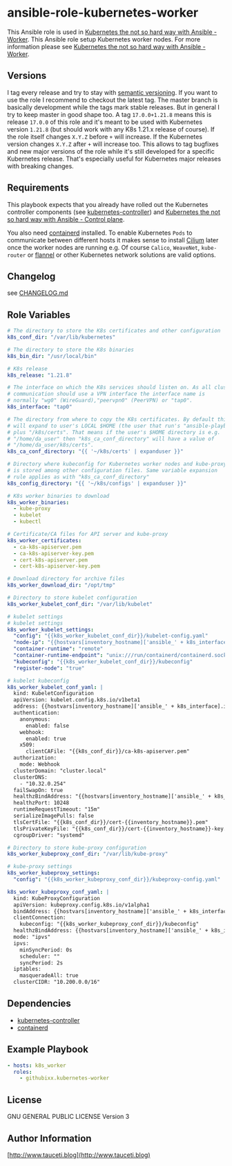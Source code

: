 ansible-role-kubernetes-worker
==============================

This Ansible role is used in [Kubernetes the not so hard way with Ansible - Worker](https://www.tauceti.blog/posts/kubernetes-the-not-so-hard-way-with-ansible-worker-2020/). This Ansible role setup Kubernetes worker nodes. For more information please see [Kubernetes the not so hard way with Ansible - Worker](https://www.tauceti.blog/posts/kubernetes-the-not-so-hard-way-with-ansible-worker-2020/).

Versions
--------

I tag every release and try to stay with [semantic versioning](http://semver.org). If you want to use the role I recommend to checkout the latest tag. The master branch is basically development while the tags mark stable releases. But in general I try to keep master in good shape too. A tag `17.0.0+1.21.8` means this is release `17.0.0` of this role and it's meant to be used with Kubernetes version `1.21.8` (but should work with any K8s 1.21.x release of course). If the role itself changes `X.Y.Z` before `+` will increase. If the Kubernetes version changes `X.Y.Z` after `+` will increase too. This allows to tag bugfixes and new major versions of the role while it's still developed for a specific Kubernetes release. That's especially useful for Kubernetes major releases with breaking changes.

Requirements
------------

This playbook expects that you already have rolled out the Kubernetes controller components (see [kubernetes-controller](https://galaxy.ansible.com/githubixx/kubernetes-controller/)) and [Kubernetes the not so hard way with Ansible - Control plane](https://www.tauceti.blog/post/kubernetes-the-not-so-hard-way-with-ansible-control-plane/).

You also need [containerd](https://galaxy.ansible.com/githubixx/containerd) installed. To enable Kubernetes `Pods` to communicate between different hosts it makes sense to install [Cilium](https://galaxy.ansible.com/githubixx/cilium_kubernetes) later once the worker nodes are running e.g. Of course `Calico`, `WeaveNet`, `kube-router` or [flannel](https://galaxy.ansible.com/githubixx/flanneld) or other Kubernetes network solutions are valid options.

Changelog
---------

see [CHANGELOG.md](https://github.com/githubixx/ansible-role-kubernetes-worker/blob/master/CHANGELOG.md)

Role Variables
--------------

```yaml
# The directory to store the K8s certificates and other configuration
k8s_conf_dir: "/var/lib/kubernetes"

# The directory to store the K8s binaries
k8s_bin_dir: "/usr/local/bin"

# K8s release
k8s_release: "1.21.8"

# The interface on which the K8s services should listen on. As all cluster
# communication should use a VPN interface the interface name is
# normally "wg0" (WireGuard),"peervpn0" (PeerVPN) or "tap0".
k8s_interface: "tap0"

# The directory from where to copy the K8s certificates. By default this
# will expand to user's LOCAL $HOME (the user that run's "ansible-playbook ..."
# plus "/k8s/certs". That means if the user's $HOME directory is e.g.
# "/home/da_user" then "k8s_ca_conf_directory" will have a value of
# "/home/da_user/k8s/certs".
k8s_ca_conf_directory: "{{ '~/k8s/certs' | expanduser }}"

# Directory where kubeconfig for Kubernetes worker nodes and kube-proxy
# is stored among other configuration files. Same variable expansion
# rule applies as with "k8s_ca_conf_directory"
k8s_config_directory: "{{ '~/k8s/configs' | expanduser }}"

# K8s worker binaries to download
k8s_worker_binaries:
  - kube-proxy
  - kubelet
  - kubectl

# Certificate/CA files for API server and kube-proxy
k8s_worker_certificates:
  - ca-k8s-apiserver.pem
  - ca-k8s-apiserver-key.pem
  - cert-k8s-apiserver.pem
  - cert-k8s-apiserver-key.pem

# Download directory for archive files
k8s_worker_download_dir: "/opt/tmp"

# Directory to store kubelet configuration
k8s_worker_kubelet_conf_dir: "/var/lib/kubelet"

# kubelet settings
# kubelet settings
k8s_worker_kubelet_settings:
  "config": "{{k8s_worker_kubelet_conf_dir}}/kubelet-config.yaml"
  "node-ip": "{{hostvars[inventory_hostname]['ansible_' + k8s_interface].ipv4.address}}"
  "container-runtime": "remote"
  "container-runtime-endpoint": "unix:///run/containerd/containerd.sock"
  "kubeconfig": "{{k8s_worker_kubelet_conf_dir}}/kubeconfig"
  "register-node": "true"

# kubelet kubeconfig
k8s_worker_kubelet_conf_yaml: |
  kind: KubeletConfiguration
  apiVersion: kubelet.config.k8s.io/v1beta1
  address: {{hostvars[inventory_hostname]['ansible_' + k8s_interface].ipv4.address}}
  authentication:
    anonymous:
      enabled: false
    webhook:
      enabled: true
    x509:
      clientCAFile: "{{k8s_conf_dir}}/ca-k8s-apiserver.pem"
  authorization:
    mode: Webhook
  clusterDomain: "cluster.local"
  clusterDNS:
    - "10.32.0.254"
  failSwapOn: true
  healthzBindAddress: "{{hostvars[inventory_hostname]['ansible_' + k8s_interface].ipv4.address}}"
  healthzPort: 10248
  runtimeRequestTimeout: "15m"
  serializeImagePulls: false
  tlsCertFile: "{{k8s_conf_dir}}/cert-{{inventory_hostname}}.pem"
  tlsPrivateKeyFile: "{{k8s_conf_dir}}/cert-{{inventory_hostname}}-key.pem"
  cgroupDriver: "systemd"

# Directory to store kube-proxy configuration
k8s_worker_kubeproxy_conf_dir: "/var/lib/kube-proxy"

# kube-proxy settings
k8s_worker_kubeproxy_settings:
  "config": "{{k8s_worker_kubeproxy_conf_dir}}/kubeproxy-config.yaml"

k8s_worker_kubeproxy_conf_yaml: |
  kind: KubeProxyConfiguration
  apiVersion: kubeproxy.config.k8s.io/v1alpha1
  bindAddress: {{hostvars[inventory_hostname]['ansible_' + k8s_interface].ipv4.address}}
  clientConnection:
    kubeconfig: "{{k8s_worker_kubeproxy_conf_dir}}/kubeconfig"
  healthzBindAddress: {{hostvars[inventory_hostname]['ansible_' + k8s_interface].ipv4.address}}:10256
  mode: "ipvs"
  ipvs:
    minSyncPeriod: 0s
    scheduler: ""
    syncPeriod: 2s
  iptables:
    masqueradeAll: true
  clusterCIDR: "10.200.0.0/16"
```

Dependencies
------------

- [kubernetes-controller](https://galaxy.ansible.com/githubixx/kubernetes-controller/)
- [containerd](https://galaxy.ansible.com/githubixx/containerd)

Example Playbook
----------------

```yaml
- hosts: k8s_worker
  roles:
    - githubixx.kubernetes-worker
```

License
-------

GNU GENERAL PUBLIC LICENSE Version 3

Author Information
------------------

[http://www.tauceti.blog](http://www.tauceti.blog)
